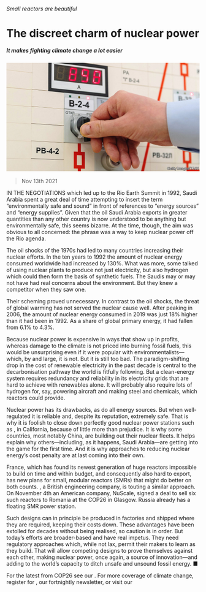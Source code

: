 ###### Small reactors are beautiful

# The discreet charm of nuclear power 

##### It makes fighting climate change a lot easier 

![image](images/20211113_LDP001_0.jpg) 

> Nov 13th 2021 

IN THE NEGOTIATIONS which led up to the Rio Earth Summit in 1992, Saudi Arabia spent a great deal of time attempting to insert the term “environmentally safe and sound” in front of references to “energy sources” and “energy supplies”. Given that the oil Saudi Arabia exports in greater quantities than any other country is now understood to be anything but environmentally safe, this seems bizarre. At the time, though, the aim was obvious to all concerned: the phrase was a way to keep nuclear power off the Rio agenda.

The oil shocks of the 1970s had led to many countries increasing their nuclear efforts. In the ten years to 1992 the amount of nuclear energy consumed worldwide had increased by 130%. What was more, some talked of using nuclear plants to produce not just electricity, but also hydrogen which could then form the basis of synthetic fuels. The Saudis may or may not have had real concerns about the environment. But they knew a competitor when they saw one.


Their scheming proved unnecessary. In contrast to the oil shocks, the threat of global warming has not served the nuclear cause well. After peaking in 2006, the amount of nuclear energy consumed in 2019 was just 18% higher than it had been in 1992. As a share of global primary energy, it had fallen from 6.1% to 4.3%.

Because nuclear power is expensive in ways that show up in profits, whereas damage to the climate is not priced into burning fossil fuels, this would be unsurprising even if it were popular with environmentalists—which, by and large, it is not. But it is still too bad. The paradigm-shifting drop in the cost of renewable electricity in the past decade is central to the decarbonisation pathway the world is fitfully following. But a clean-energy system requires redundancy and reliability in its electricity grids that are hard to achieve with renewables alone. It will probably also require lots of hydrogen for, say, powering aircraft and making steel and chemicals, which reactors could provide.

Nuclear power has its drawbacks, as do all energy sources. But when well-regulated it is reliable and, despite its reputation, extremely safe. That is why it is foolish to close down perfectly good nuclear power stations such as , in California, because of little more than prejudice. It is why some countries, most notably China, are building out their nuclear fleets. It helps explain why others—including, as it happens, Saudi Arabia—are getting into the game for the first time. And it is why approaches to reducing nuclear energy’s cost penalty are at last coming into their own.

France, which has found its newest generation of huge reactors impossible to build on time and within budget, and consequently also hard to export, has new plans for small, modular reactors (SMRs) that might do better on both counts. , a British engineering company, is touting a similar approach. On November 4th an American company, NuScale, signed a deal to sell six such reactors to Romania at the COP26 in Glasgow. Russia already has a floating SMR power station.

Such designs can in principle be produced in factories and shipped where they are required, keeping their costs down. These advantages have been extolled for decades without being realised, so caution is in order. But today’s efforts are broader-based and have real impetus. They need regulatory approaches which, while not lax, permit their makers to learn as they build. That will allow competing designs to prove themselves against each other, making nuclear power, once again, a source of innovation—and adding to the world’s capacity to ditch unsafe and unsound fossil energy. ■

For the latest from COP26 see our . For more coverage of climate change, register for , our fortnightly newsletter, or visit our 

